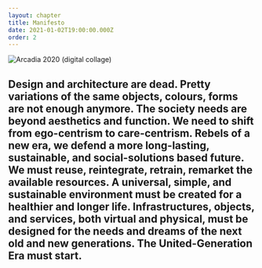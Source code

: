 ```yaml
---
layout: chapter
title: Manifesto
date: 2021-01-02T19:00:00.000Z
order: 2
---
```

![Arcadia 2020 (digital collage)](/assets/uploads/manifesto2.jpg "Cole Thomas, The Course of Empire The Arcadian or Pastoral State (1836) Reworked by Adalberto Lonardi")

## Design and architecture are dead. Pretty variations of the same objects, colours, forms are not enough anymore. The society needs are beyond aesthetics and function. We need to shift from ego-centrism to care-centrism. Rebels of a new era, we defend a more long-lasting, sustainable, and social-solutions based future. We must reuse, reintegrate, retrain, remarket the available resources. A universal, simple, and sustainable environment must be created for a healthier and longer life. Infrastructures, objects, and services, both virtual and physical, must be designed for the needs and dreams of the next old and new generations. The United-Generation Era must start.